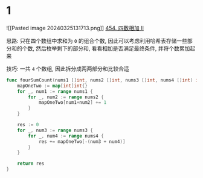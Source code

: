 # 1
![[Pasted image 20240325131713.png]]
[454. 四数相加 II](https://leetcode.cn/problems/4sum-ii/)

思路: 只在四个数组中求和为 `0` 的组合个数, 因此可以考虑利用哈希表存储一些部分和的个数, 然后枚举剩下的部分和, 看看相加是否满足最终条件, 并将个数累加起来

技巧: 一共 `4` 个数组, 因此拆分成两两部分和比较合适


```go
func fourSumCount(nums1 []int, nums2 []int, nums3 []int, nums4 []int) int {
	mapOneTwo := map[int]int{}
	for _, num1 := range nums1 {
		for _, num2 := range nums2 {
			mapOneTwo[num1+num2] += 1
		}
	}

	res := 0
	for _, num3 := range nums3 {
		for _, num4 := range nums4 {
			res += mapOneTwo[-(num3 + num4)]
		}
	}

	return res
}
```